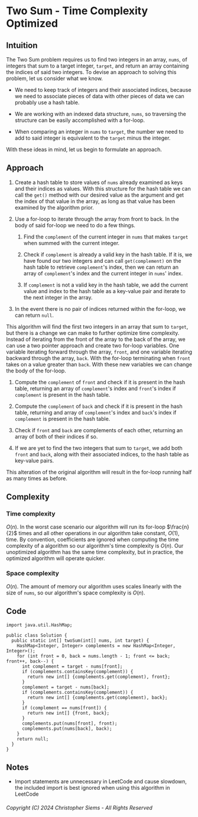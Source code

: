 <!---
Copyright (C) 2024 Christopher Siems - All Rights Reserved

You may use, distribute, and modify this code under the terms of the GNU General Public License 3, which should have been included this file. If not visit: https://www.gnu.org/licenses/gpl-3.0.en.html
--->

# Two Sum - Time Complexity Optimized

## Intuition

The Two Sum problem requires us to find two integers in an array, `nums`, of integers that sum to a target integer, `target`, and return an array containing the indices of said two integers. To devise an approach to solving this problem, let us consider what we know. 
- We need to keep track of integers and their associated indices, because we need to associate pieces of data with other pieces of data we can probably use a hash table.

- We are working with an indexed data structure, `nums`, so traversing the structure can be easily accomplished with a for-loop. 

- When comparing an integer in `nums` to `target`, the number we need to add to said integer is equivalent to the `target` minus the integer. 

With these ideas in mind, let us begin to formulate an approach.

## Approach

1. Create a hash table to store values of `nums` already examined as keys and their indices as values. With this structure for the hash table we can call the `get()` method with our desired value as the argument and get the index of that value in the array, as long as that value has been examined by the algorithm prior.

2. Use a for-loop to iterate through the array from front to back. In the body of said for-loop we need to do a few things.

    1. Find the `complement` of the current integer in `nums` that makes `target` when summed with the current integer.
    
    2. Check if `complement` is already a valid key in the hash table. If it is, we have found our two integers and can call `get(complement)` on the hash table to retrieve `complement`'s index, then we can return an array of `complement`'s index and the current integer in `nums`' index.
    
    3. If `complement` is not a valid key in the hash table, we add the current value and index to the hash table as a key-value pair and iterate to the next integer in the array.

3. In the event there is no pair of indices returned within the for-loop, we can return `null`.

This algorithm will find the first two integers in an array that sum to `target`, but there is a change we can make to further optimize time complexity. Instead of iterating from the front of the array to the back of the array, we can use a two pointer approach and create two for-loop variables. One variable iterating forward through the array, `front`, and one variable iterating backward through the array, `back`. With the for-loop terminating when `front` takes on a value greater than `back`. With these new variables we can change the body of the for-loop.
1. Compute the `complement` of `front` and check if it is present in the hash table, returning an array of `complement`'s index and `front`'s index if `complement` is present in the hash table.

2. Compute the `complement` of `back` and check if it is present in the hash table, returning and array of `complement`'s index and `back`'s index if `complement` is present in the hash table.

3. Check if `front` and `back` are complements of each other, returning an array of both of their indices if so.

4. If we are yet to find the two integers that sum to `target`, we add both `front` and `back`, along with their associated indices, to the hash table as key-value pairs.

This alteration of the original algorithm will result in the for-loop running half as many times as before.

## Complexity

### Time complexity

$O(n)$. In the worst case scenario our algorithm will run its for-loop $\frac{n}{2}$ times and all other operations in our algorithm take constant, $O(1)$, time. By convention, coefficients are ignored when computing the time complexity of a algorithm so our algorithm's time complexity is $O(n)$. Our unoptimized algorithm has the same time complexity, but in practice, the optimized algorithm will operate quicker.

### Space complexity

$O(n)$. The amount of memory our algorithm uses scales linearly with the size of `nums`, so our algorithm's space complexity is $O(n)$.

## Code

```
import java.util.HashMap;

public class Solution {
  public static int[] twoSum(int[] nums, int target) {
    HashMap<Integer, Integer> complements = new HashMap<Integer, Integer>();
    for (int front = 0, back = nums.length - 1; front <= back; front++, back--) {
      int complement = target - nums[front];
      if (complements.containsKey(complement)) {
        return new int[] {complements.get(complement), front};
      }
      complement = target - nums[back];
      if (complements.containsKey(complement)) {
        return new int[] {complements.get(complement), back};
      }
      if (complement == nums[front]) {
        return new int[] {front, back};
      }
      complements.put(nums[front], front);
      complements.put(nums[back], back);
    }
    return null;
  }
}
```

## Notes

- Import statements are unnecessary in LeetCode and cause slowdown, the included import is best ignored when using this algorithm in LeetCode

###### Copyright (C) 2024 Christopher Siems - All Rights Reserved
